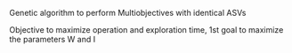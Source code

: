 Genetic algorithm to perform Multiobjectives with identical ASVs

Objective to maximize operation and exploration time, 1st goal to maximize the parameters W and I
